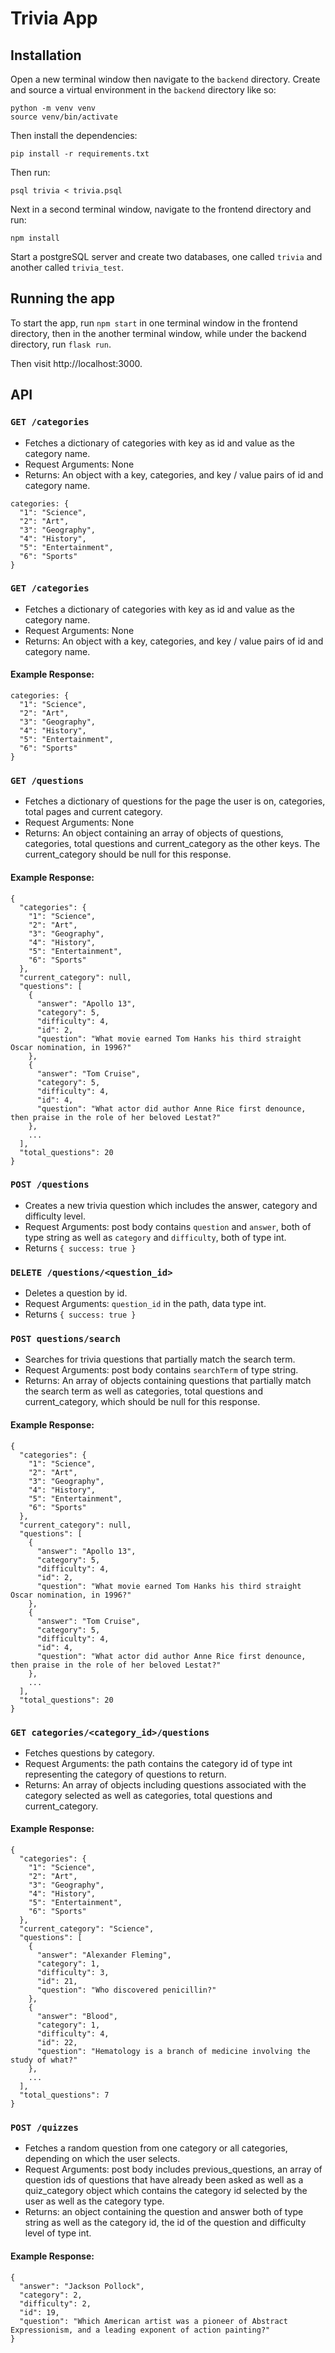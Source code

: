 # Trivia App

## Installation
Open a new terminal window then navigate to the `backend` directory. Create and source a virtual environment in the `backend` directory like so:

```
python -m venv venv
source venv/bin/activate
```

Then install the dependencies:

```
pip install -r requirements.txt
```

Then run:

`psql trivia < trivia.psql`

Next in a second terminal window, navigate to the frontend directory and run: 

```
npm install
```

Start a postgreSQL server and create two databases, one called `trivia` and another called `trivia_test`.


## Running the app
To start the app, run `npm start` in one terminal window in the frontend directory, then in the another terminal window, while under the backend directory, run `flask run`.

Then visit http://localhost:3000.

## API

### `GET /categories`

- Fetches a dictionary of categories with key as id and value as the category name.
- Request Arguments: None
- Returns: An object with a key, categories, and key / value pairs of id and category name.

```
categories: {
  "1": "Science",
  "2": "Art",
  "3": "Geography",
  "4": "History",
  "5": "Entertainment",
  "6": "Sports"
}
```

### `GET /categories`

- Fetches a dictionary of categories with key as id and value as the category name.
- Request Arguments: None
- Returns: An object with a key, categories, and key / value pairs of id and category name.

#### Example Response:
```
categories: {
  "1": "Science",
  "2": "Art",
  "3": "Geography",
  "4": "History",
  "5": "Entertainment",
  "6": "Sports"
}
```

### `GET /questions`

- Fetches a dictionary of questions for the page the user is on, categories, total pages and current category. 
- Request Arguments: None
- Returns: An object containing an array of objects of questions, categories, total questions and current_category as the other keys. The current_category should be null for this response.

#### Example Response:
```
{
  "categories": {
    "1": "Science",
    "2": "Art",
    "3": "Geography",
    "4": "History",
    "5": "Entertainment",
    "6": "Sports"
  },
  "current_category": null,
  "questions": [
    {
      "answer": "Apollo 13",
      "category": 5,
      "difficulty": 4,
      "id": 2,
      "question": "What movie earned Tom Hanks his third straight Oscar nomination, in 1996?"
    },
    {
      "answer": "Tom Cruise",
      "category": 5,
      "difficulty": 4,
      "id": 4,
      "question": "What actor did author Anne Rice first denounce, then praise in the role of her beloved Lestat?"
    },
    ...
  ],
  "total_questions": 20
}
```

### `POST /questions`
- Creates a new trivia question which includes the answer, category and difficulty level.
- Request Arguments: post body contains `question` and `answer`, both of type string as well as `category` and `difficulty`, both of type int.
- Returns `{ success: true }`


### `DELETE /questions/<question_id>`
- Deletes a question by id.
- Request Arguments: `question_id` in the path, data type int.
- Returns `{ success: true }`

### `POST questions/search`
- Searches for trivia questions that partially match the search term.
- Request Arguments: post body contains `searchTerm` of type string.
- Returns: An array of objects containing questions that partially match the search term as well as categories, total questions and current_category, which should be null for this response.

#### Example Response:
```
{
  "categories": {
    "1": "Science",
    "2": "Art",
    "3": "Geography",
    "4": "History",
    "5": "Entertainment",
    "6": "Sports"
  },
  "current_category": null,
  "questions": [
    {
      "answer": "Apollo 13",
      "category": 5,
      "difficulty": 4,
      "id": 2,
      "question": "What movie earned Tom Hanks his third straight Oscar nomination, in 1996?"
    },
    {
      "answer": "Tom Cruise",
      "category": 5,
      "difficulty": 4,
      "id": 4,
      "question": "What actor did author Anne Rice first denounce, then praise in the role of her beloved Lestat?"
    },
    ...
  ],
  "total_questions": 20
}
```

### `GET categories/<category_id>/questions`
- Fetches questions by category.
- Request Arguments: the path contains the category id of type int representing the category of questions to return.
- Returns: An array of objects including questions associated with the category selected as well as categories, total questions and current_category.

#### Example Response:
```
{
  "categories": {
    "1": "Science",
    "2": "Art",
    "3": "Geography",
    "4": "History",
    "5": "Entertainment",
    "6": "Sports"
  },
  "current_category": "Science",
  "questions": [
    {
      "answer": "Alexander Fleming",
      "category": 1,
      "difficulty": 3,
      "id": 21,
      "question": "Who discovered penicillin?"
    },
    {
      "answer": "Blood",
      "category": 1,
      "difficulty": 4,
      "id": 22,
      "question": "Hematology is a branch of medicine involving the study of what?"
    },
    ...
  ],
  "total_questions": 7
}
```

### `POST /quizzes`
- Fetches a random question from one category or all categories, depending on which the user selects.
- Request Arguments: post body includes previous_questions, an array of question ids of questions that have already been asked as well as a quiz_category object which contains the category id selected by the user as well as the category type.
- Returns: an object containing the question and answer both of type string as well as the category id, the id of the question and difficulty level of type int.

#### Example Response:
```
{
  "answer": "Jackson Pollock",
  "category": 2,
  "difficulty": 2,
  "id": 19,
  "question": "Which American artist was a pioneer of Abstract Expressionism, and a leading exponent of action painting?"
}
```
